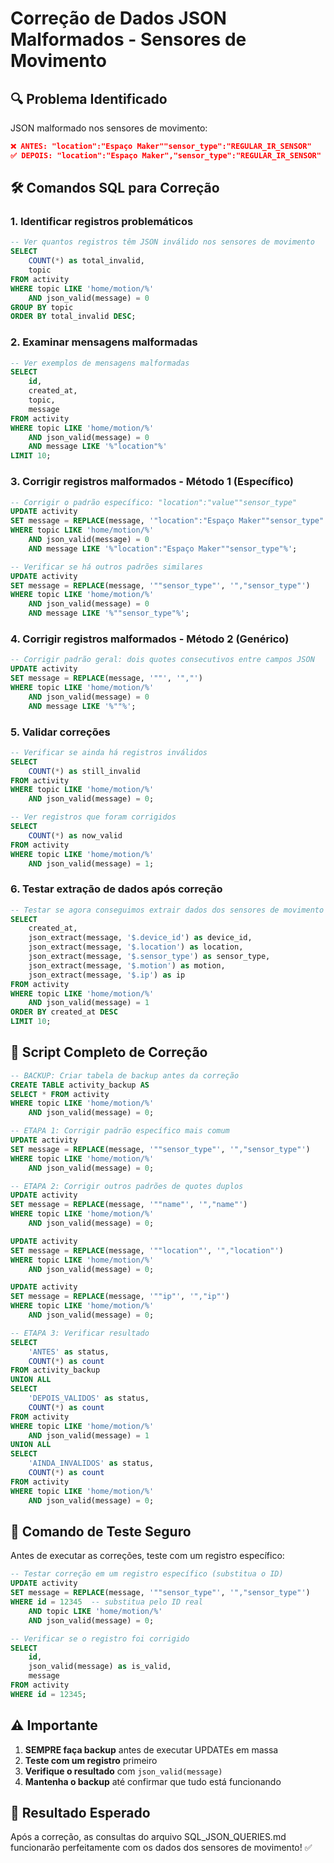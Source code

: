 # Correção de Dados JSON Malformados - Sensores de Movimento

## 🔍 Problema Identificado
JSON malformado nos sensores de movimento:
```json
❌ ANTES: "location":"Espaço Maker""sensor_type":"REGULAR_IR_SENSOR"
✅ DEPOIS: "location":"Espaço Maker","sensor_type":"REGULAR_IR_SENSOR"
```

## 🛠️ Comandos SQL para Correção

### 1. Identificar registros problemáticos
```sql
-- Ver quantos registros têm JSON inválido nos sensores de movimento
SELECT 
    COUNT(*) as total_invalid,
    topic
FROM activity 
WHERE topic LIKE 'home/motion/%'
    AND json_valid(message) = 0
GROUP BY topic
ORDER BY total_invalid DESC;
```

### 2. Examinar mensagens malformadas
```sql
-- Ver exemplos de mensagens malformadas
SELECT 
    id,
    created_at,
    topic,
    message
FROM activity 
WHERE topic LIKE 'home/motion/%'
    AND json_valid(message) = 0
    AND message LIKE '%"location"%'
LIMIT 10;
```

### 3. Corrigir registros malformados - Método 1 (Específico)
```sql
-- Corrigir o padrão específico: "location":"value""sensor_type"
UPDATE activity 
SET message = REPLACE(message, '"location":"Espaço Maker""sensor_type"', '"location":"Espaço Maker","sensor_type"')
WHERE topic LIKE 'home/motion/%'
    AND json_valid(message) = 0
    AND message LIKE '%"location":"Espaço Maker""sensor_type"%';

-- Verificar se há outros padrões similares
UPDATE activity 
SET message = REPLACE(message, '""sensor_type"', '","sensor_type"')
WHERE topic LIKE 'home/motion/%'
    AND json_valid(message) = 0
    AND message LIKE '%""sensor_type"%';
```

### 4. Corrigir registros malformados - Método 2 (Genérico)
```sql
-- Corrigir padrão geral: dois quotes consecutivos entre campos JSON
UPDATE activity 
SET message = REPLACE(message, '""', '","')
WHERE topic LIKE 'home/motion/%'
    AND json_valid(message) = 0
    AND message LIKE '%""%';
```

### 5. Validar correções
```sql
-- Verificar se ainda há registros inválidos
SELECT 
    COUNT(*) as still_invalid
FROM activity 
WHERE topic LIKE 'home/motion/%'
    AND json_valid(message) = 0;

-- Ver registros que foram corrigidos
SELECT 
    COUNT(*) as now_valid
FROM activity 
WHERE topic LIKE 'home/motion/%'
    AND json_valid(message) = 1;
```

### 6. Testar extração de dados após correção
```sql
-- Testar se agora conseguimos extrair dados dos sensores de movimento
SELECT 
    created_at,
    json_extract(message, '$.device_id') as device_id,
    json_extract(message, '$.location') as location,
    json_extract(message, '$.sensor_type') as sensor_type,
    json_extract(message, '$.motion') as motion,
    json_extract(message, '$.ip') as ip
FROM activity 
WHERE topic LIKE 'home/motion/%'
    AND json_valid(message) = 1
ORDER BY created_at DESC
LIMIT 10;
```

## 🔧 Script Completo de Correção

```sql
-- BACKUP: Criar tabela de backup antes da correção
CREATE TABLE activity_backup AS 
SELECT * FROM activity 
WHERE topic LIKE 'home/motion/%' 
    AND json_valid(message) = 0;

-- ETAPA 1: Corrigir padrão específico mais comum
UPDATE activity 
SET message = REPLACE(message, '""sensor_type"', '","sensor_type"')
WHERE topic LIKE 'home/motion/%'
    AND json_valid(message) = 0;

-- ETAPA 2: Corrigir outros padrões de quotes duplos
UPDATE activity 
SET message = REPLACE(message, '""name"', '","name"')
WHERE topic LIKE 'home/motion/%'
    AND json_valid(message) = 0;

UPDATE activity 
SET message = REPLACE(message, '""location"', '","location"')
WHERE topic LIKE 'home/motion/%'
    AND json_valid(message) = 0;

UPDATE activity 
SET message = REPLACE(message, '""ip"', '","ip"')
WHERE topic LIKE 'home/motion/%'
    AND json_valid(message) = 0;

-- ETAPA 3: Verificar resultado
SELECT 
    'ANTES' as status,
    COUNT(*) as count
FROM activity_backup
UNION ALL
SELECT 
    'DEPOIS_VALIDOS' as status,
    COUNT(*) as count
FROM activity 
WHERE topic LIKE 'home/motion/%'
    AND json_valid(message) = 1
UNION ALL
SELECT 
    'AINDA_INVALIDOS' as status,
    COUNT(*) as count
FROM activity 
WHERE topic LIKE 'home/motion/%'
    AND json_valid(message) = 0;
```

## 🧪 Comando de Teste Seguro

Antes de executar as correções, teste com um registro específico:

```sql
-- Testar correção em um registro específico (substitua o ID)
UPDATE activity 
SET message = REPLACE(message, '""sensor_type"', '","sensor_type"')
WHERE id = 12345  -- substitua pelo ID real
    AND topic LIKE 'home/motion/%'
    AND json_valid(message) = 0;

-- Verificar se o registro foi corrigido
SELECT 
    id,
    json_valid(message) as is_valid,
    message
FROM activity 
WHERE id = 12345;
```

## ⚠️ Importante

1. **SEMPRE faça backup** antes de executar UPDATEs em massa
2. **Teste com um registro** primeiro
3. **Verifique o resultado** com `json_valid(message)`
4. **Mantenha o backup** até confirmar que tudo está funcionando

## 🎯 Resultado Esperado

Após a correção, as consultas do arquivo SQL_JSON_QUERIES.md funcionarão perfeitamente com os dados dos sensores de movimento! ✅
